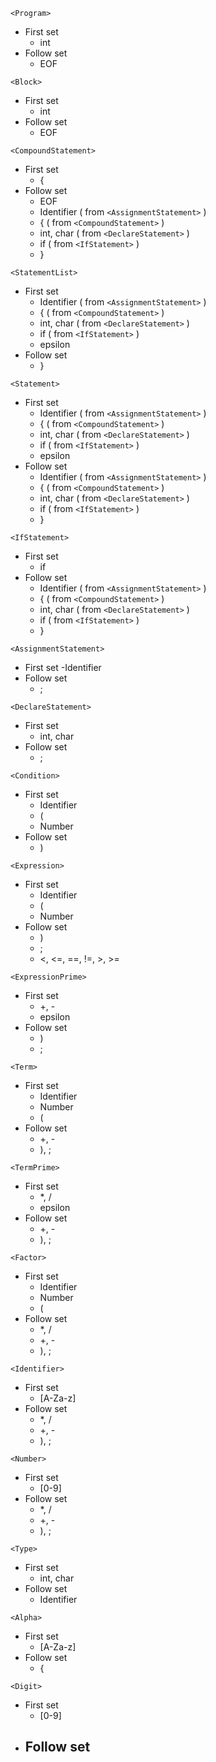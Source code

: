 `<Program>`
- First set
	- int
- Follow set
	- EOF

`<Block>`
- First set
	- int
- Follow set
	- EOF

`<CompoundStatement>`
- First set
	- {
- Follow set
	- EOF
	-  Identifier ( from `<AssignmentStatement>` )
	- { ( from `<CompoundStatement>` )
	- int, char ( from `<DeclareStatement>` )
	- if ( from `<IfStatement>` )
	- } 

`<StatementList>`
- First set
	- Identifier ( from `<AssignmentStatement>` )
	- { ( from `<CompoundStatement>` )
	- int, char ( from `<DeclareStatement>` )
	- if ( from `<IfStatement>` )
	- epsilon
- Follow set
	- }

`<Statement>`
- First set
	- Identifier ( from `<AssignmentStatement>` )
	- { ( from `<CompoundStatement>` )
	- int, char ( from `<DeclareStatement>` )
	- if ( from `<IfStatement>` )
	- epsilon
- Follow set
	- Identifier ( from `<AssignmentStatement>` )
	- { ( from `<CompoundStatement>` )
	- int, char ( from `<DeclareStatement>` )
	- if ( from `<IfStatement>` )
	- }

`<IfStatement>`
- First set
	- if
- Follow set
	- Identifier ( from `<AssignmentStatement>` )
	- { ( from `<CompoundStatement>` )
	- int, char ( from `<DeclareStatement>` )
	- if ( from `<IfStatement>` )
	- } 

`<AssignmentStatement>`
- First set
	-Identifier 
- Follow set
	- ;

`<DeclareStatement>`
- First set
	- int, char
- Follow set
	- ;

`<Condition>`
- First set
	- Identifier 
    - (
    - Number
- Follow set
	- )

`<Expression>`
- First set
	- Identifier 
    - (
    - Number
- Follow set
	- )
	- ;
	- <, <=, \==, !=, >, >=

`<ExpressionPrime>`
- First set
	- +, -
	- epsilon
- Follow set
	- )
	- ;

`<Term>`
- First set
	- Identifier 
    - Number
    - (
- Follow set
	- +, -
	- ), ;

`<TermPrime>`
- First set
	- \*, /
	- epsilon
- Follow set
	- +, -
	- ), ;

`<Factor>`
- First set
	- Identifier
	- Number 
	- (
- Follow set
	- \*, /
	- +, -
	- ), ;

`<Identifier>`
- First set
	- [A-Za-z]
- Follow set
	- \*, /
	- +, -
	- ), ;

`<Number>`
- First set
	- [0-9]
- Follow set
	- \*, /
	- +, -
	- ), ;

`<Type>`
- First set
	- int, char
- Follow set
	- Identifier 

`<Alpha>`
- First set
	- [A-Za-z]
- Follow set
	- {

`<Digit>`
- First set
	- [0-9]
- Follow set
	- 